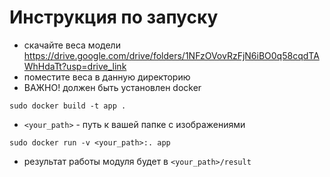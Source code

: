 # Инструкция по запуску

- скачайте веса модели https://drive.google.com/drive/folders/1NFzOVovRzFjN6iBO0q58cqdTAWhHdaTt?usp=drive_link
- поместите веса в данную директорию
- ВАЖНО! должен быть установлен docker

```
sudo docker build -t app .
```


- ```<your_path>``` - путь к вашей папке с изображениями

```
sudo docker run -v <your_path>:. app
```
  
- результат работы модуля будет в ```<your_path>/result```

